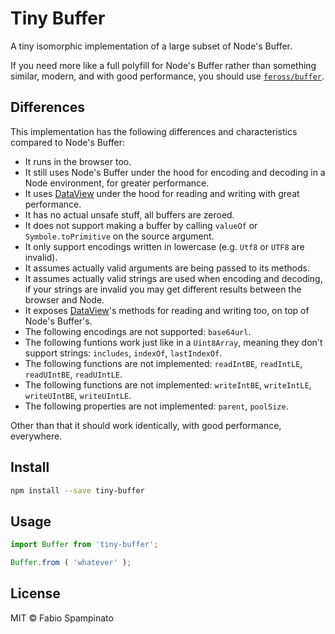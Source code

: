 # Tiny Buffer

A tiny isomorphic implementation of a large subset of Node's Buffer.

If you need more like a full polyfill for Node's Buffer rather than something similar, modern, and with good performance, you should use [`feross/buffer`](https://github.com/feross/buffer).

## Differences

This implementation has the following differences and characteristics compared to Node's Buffer:

- It runs in the browser too.
- It still uses Node's Buffer under the hood for encoding and decoding in a Node environment, for greater performance.
- It uses [DataView](https://developer.mozilla.org/en-US/docs/Web/JavaScript/Reference/Global_Objects/DataView) under the hood for reading and writing with great performance.
- It has no actual unsafe stuff, all buffers are zeroed.
- It does not support making a buffer by calling `valueOf` or `Symbole.toPrimitive` on the source argument.
- It only support encodings written in lowercase (e.g. `Utf8` or `UTF8` are invalid).
- It assumes actually valid arguments are being passed to its methods.
- It assumes actually valid strings are used when encoding and decoding, if your strings are invalid you may get different results between the browser and Node.
- It exposes [DataView](https://developer.mozilla.org/en-US/docs/Web/JavaScript/Reference/Global_Objects/DataView)'s methods for reading and writing too, on top of Node's Buffer's.
- The following encodings are not supported: `base64url`.
- The following funtions work just like in a `Uint8Array`, meaning they don't support strings: `includes`, `indexOf`, `lastIndexOf`.
- The following functions are not implemented: `readIntBE`, `readIntLE`, `readUIntBE`, `readUIntLE`.
- The following functions are not implemented: `writeIntBE`, `writeIntLE`, `writeUIntBE`, `writeUIntLE`.
- The following properties are not implemented: `parent`, `poolSize`.

Other than that it should work identically, with good performance, everywhere.

## Install

```sh
npm install --save tiny-buffer
```

## Usage

```ts
import Buffer from 'tiny-buffer';

Buffer.from ( 'whatever' );
```

## License

MIT © Fabio Spampinato
